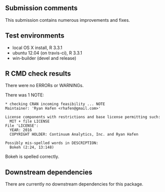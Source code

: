 ## Submission comments

This submission contains numerous improvements and fixes.

## Test environments

* local OS X install, R 3.3.1
* ubuntu 12.04 (on travis-ci), R 3.3.1
* win-builder (devel and release)

## R CMD check results

There were no ERRORs or WARNINGs.

There was 1 NOTE:

    * checking CRAN incoming feasibility ... NOTE
    Maintainer: 'Ryan Hafen <rhafen@gmail.com>'

    License components with restrictions and base license permitting such:
      MIT + file LICENSE
    File 'LICENSE':
      YEAR: 2016
      COPYRIGHT HOLDER: Continuum Analytics, Inc. and Ryan Hafen

    Possibly mis-spelled words in DESCRIPTION:
      Bokeh (2:24, 13:148)

Bokeh is spelled correctly.

## Downstream dependencies

There are currently no downstream dependencies for this package.
